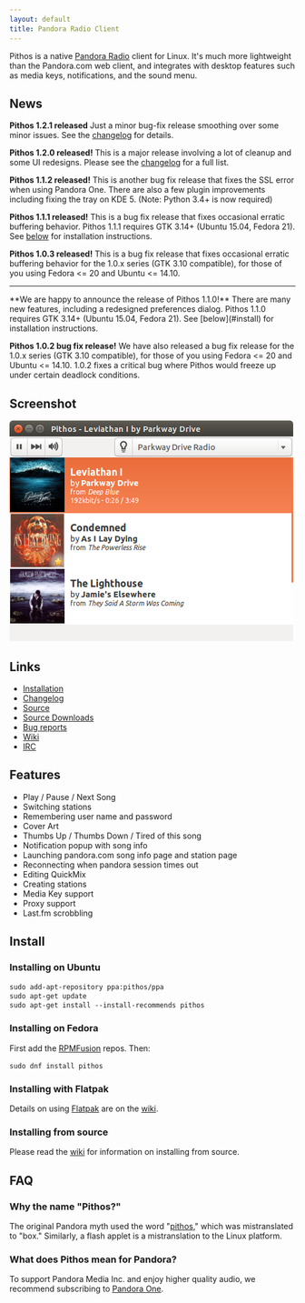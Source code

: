 ```yaml
---
layout: default
title: Pandora Radio Client
---
```


Pithos is a native [Pandora Radio](http://pandora.com) client for Linux. It's much more lightweight
than the Pandora.com web client, and integrates with desktop features such as media
keys, notifications, and the sound menu.

## News

**Pithos 1.2.1 released** Just a minor bug-fix release smoothing over
some minor issues. See the [changelog](https://github.com/pithos/pithos/releases/tag/1.2.1)
for details.

**Pithos 1.2.0 released!** This is a major release involving a lot of
cleanup and some UI redesigns. Please see the [changelog](https://github.com/pithos/pithos/releases/tag/1.2.0)
for a full list.

**Pithos 1.1.2 released!** This is another bug fix release that fixes
the SSL error when using Pandora One. There are also a few plugin
improvements including fixing the tray on KDE 5. (Note: Python 3.4+ is
now required)

**Pithos 1.1.1 released!** This is a bug fix release that fixes occasional
erratic buffering behavior.
Pithos 1.1.1 requires GTK 3.14+ (Ubuntu 15.04, Fedora 21). See
[below](#install) for installation instructions.

**Pithos 1.0.3 released!** This is a bug fix release that fixes occasional
erratic buffering behavior for the 1.0.x series (GTK 3.10 compatible),
for those of you using Fedora <= 20 and Ubuntu <= 14.10.
<hr/>
**We are happy to announce the release of Pithos 1.1.0!** There are
many new features, including a redesigned preferences dialog.
Pithos 1.1.0 requires GTK 3.14+ (Ubuntu 15.04, Fedora 21). See
[below](#install) for installation instructions.

**Pithos 1.0.2 bug fix release!** We have also released a bug fix release
for the 1.0.x series (GTK 3.10 compatible), for those of you using Fedora 
<= 20 and Ubuntu <= 14.10. 1.0.2 fixes a critical bug where Pithos would
freeze up under certain deadlock conditions.

## Screenshot

![Pithos screenshot](img/screenshot1.0.png)

## Links

- [Installation](#install)
- [Changelog](https://github.com/pithos/pithos/releases)
- [Source](https://github.com/pithos/pithos)
- [Source Downloads](https://github.com/pithos/pithos/releases)
- [Bug reports](https://github.com/pithos/pithos/issues)
- [Wiki](https://github.com/pithos/pithos/wiki)
- [IRC](ircs://chat.freenode.net/pithos)

## Features

- Play / Pause / Next Song
- Switching stations
- Remembering user name and password
- Cover Art
- Thumbs Up / Thumbs Down / Tired of this song
- Notification popup with song info
- Launching pandora.com song info page and station page
- Reconnecting when pandora session times out
- Editing QuickMix
- Creating stations
- Media Key support
- Proxy support
- Last.fm scrobbling

## <a name="install">Install</a>

### Installing on Ubuntu

    sudo add-apt-repository ppa:pithos/ppa
    sudo apt-get update
    sudo apt-get install --install-recommends pithos

### Installing on Fedora

First add the [RPMFusion](http://rpmfusion.org/Configuration) repos. Then:

    sudo dnf install pithos

### Installing with Flatpak

Details on using [Flatpak](http://flatpak.org/) are on the [wiki](https://github.com/pithos/pithos/wiki/Flatpak).

### Installing from source

Please read the [wiki](https://github.com/pithos/pithos/wiki/Installing-from-Source)
for information on installing from source.
  
## FAQ

### Why the name "Pithos?"

The original Pandora myth used the word "[pithos](http://en.wikipedia.org/wiki/Pithos),"
which was mistranslated to "box." Similarly, a flash applet is a
mistranslation to the Linux platform.
 
### What does Pithos mean for Pandora?

To support Pandora Media Inc. and enjoy higher quality audio, we recommend
subscribing to [Pandora One](http://pandora.com/one).
